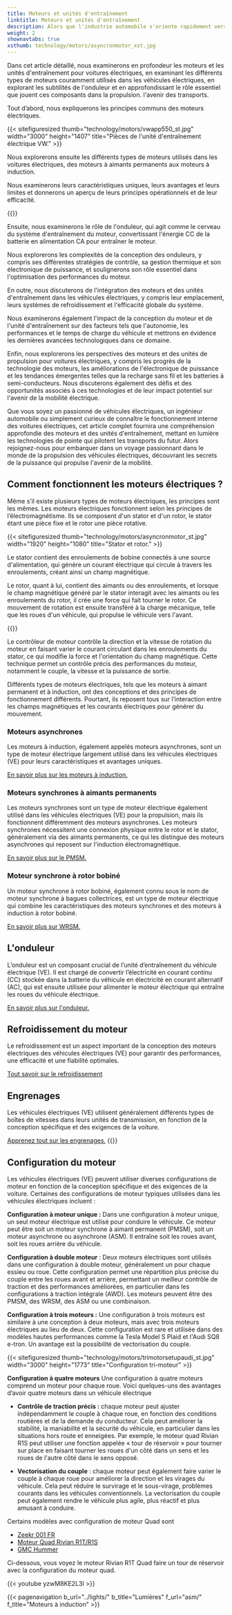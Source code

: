 ```yaml
---
title: Moteurs et unités d'entraînement
linktitle: Moteurs et unités d'entraînement
description: Alors que l'industrie automobile s'oriente rapidement vers l'électrification, le cœur des véhicules électriques (VE) réside dans leurs moteurs et leurs unités de transmission. Avec une gamme diversifiée de types de moteurs et d’onduleurs complexes, comprendre les complexités de ces composants est crucial pour comprendre le fonctionnement interne des véhicules électriques.
weight: 2
shownavtabs: true
xsthumb: technology/motors/asyncronmotor_xst.jpg
---
```

<!-- markdownlint-disable MD033 -->

Dans cet article détaillé, nous examinerons en profondeur les moteurs et les unités d'entraînement pour voitures électriques, en examinant les différents types de moteurs couramment utilisés dans les véhicules électriques, en explorant les subtilités de l'onduleur et en approfondissant le rôle essentiel que jouent ces composants dans la propulsion. l'avenir des transports.

Tout d’abord, nous expliquerons les principes communs des moteurs électriques.

{{< sitefiguresized thumb="technology/motors/vwapp550_st.jpg" width="3000" height="1407" title="Pièces de l'unité d'entraînement électrique VW." >}}

Nous explorerons ensuite les différents types de moteurs utilisés dans les voitures électriques, des moteurs à aimants permanents aux moteurs à induction.

Nous examinerons leurs caractéristiques uniques, leurs avantages et leurs limites et donnerons un aperçu de leurs principes opérationnels et de leur efficacité.

{{<evkxdisplayaddarticle />}}

Ensuite, nous examinerons le rôle de l'onduleur, qui agit comme le cerveau du système d'entraînement du moteur, convertissant l'énergie CC de la batterie en alimentation CA pour entraîner le moteur.

Nous explorerons les complexités de la conception des onduleurs, y compris ses différentes stratégies de contrôle, sa gestion thermique et son électronique de puissance, et soulignerons son rôle essentiel dans l'optimisation des performances du moteur.

En outre, nous discuterons de l'intégration des moteurs et des unités d'entraînement dans les véhicules électriques, y compris leur emplacement, leurs systèmes de refroidissement et l'efficacité globale du système.

Nous examinerons également l'impact de la conception du moteur et de l'unité d'entraînement sur des facteurs tels que l'autonomie, les performances et le temps de charge du véhicule et mettrons en évidence les dernières avancées technologiques dans ce domaine.

Enfin, nous explorerons les perspectives des moteurs et des unités de propulsion pour voitures électriques, y compris les progrès de la technologie des moteurs, les améliorations de l'électronique de puissance et les tendances émergentes telles que la recharge sans fil et les batteries à semi-conducteurs. Nous discuterons également des défis et des opportunités associés à ces technologies et de leur impact potentiel sur l'avenir de la mobilité électrique.

Que vous soyez un passionné de véhicules électriques, un ingénieur automobile ou simplement curieux de connaître le fonctionnement interne des voitures électriques, cet article complet fournira une compréhension approfondie des moteurs et des unités d'entraînement, mettant en lumière les technologies de pointe qui pilotent les transports du futur. Alors rejoignez-nous pour embarquer dans un voyage passionnant dans le monde de la propulsion des véhicules électriques, découvrant les secrets de la puissance qui propulse l'avenir de la mobilité.
## Comment fonctionnent les moteurs électriques ?

Même s’il existe plusieurs types de moteurs électriques, les principes sont les mêmes. Les moteurs électriques fonctionnent selon les principes de l’électromagnétisme. Ils se composent d'un stator et d'un rotor, le stator étant une pièce fixe et le rotor une pièce rotative.

{{< sitefiguresized thumb="technology/motors/asyncronmotor_st.jpg" width="1920" height="1080" title="Stator et rotor." >}}

Le stator contient des enroulements de bobine connectés à une source d'alimentation, qui génère un courant électrique qui circule à travers les enroulements, créant ainsi un champ magnétique.

Le rotor, quant à lui, contient des aimants ou des enroulements, et lorsque le champ magnétique généré par le stator interagit avec les aimants ou les enroulements du rotor, il crée une force qui fait tourner le rotor. Ce mouvement de rotation est ensuite transféré à la charge mécanique, telle que les roues d'un véhicule, qui propulse le véhicule vers l'avant.

{{<evkxdisplayaddarticle />}}

Le contrôleur de moteur contrôle la direction et la vitesse de rotation du moteur en faisant varier le courant circulant dans les enroulements du stator, ce qui modifie la force et l'orientation du champ magnétique. Cette technique permet un contrôle précis des performances du moteur, notamment le couple, la vitesse et la puissance de sortie.

Différents types de moteurs électriques, tels que les moteurs à aimant permanent et à induction, ont des conceptions et des principes de fonctionnement différents. Pourtant, ils reposent tous sur l’interaction entre les champs magnétiques et les courants électriques pour générer du mouvement.

### Moteurs asynchrones

Les moteurs à induction, également appelés moteurs asynchrones, sont un type de moteur électrique largement utilisé dans les véhicules électriques (VE) pour leurs caractéristiques et avantages uniques.

[En savoir plus sur les moteurs à induction.](asm)

### Moteurs synchrones à aimants permanents

Les moteurs synchrones sont un type de moteur électrique également utilisé dans les véhicules électriques (VE) pour la propulsion, mais ils fonctionnent différemment des moteurs asynchrones. Les moteurs synchrones nécessitent une connexion physique entre le rotor et le stator, généralement via des aimants permanents, ce qui les distingue des moteurs asynchrones qui reposent sur l'induction électromagnétique.

[En savoir plus sur le PMSM.](psm)

### Moteur synchrone à rotor bobiné

Un moteur synchrone à rotor bobiné, également connu sous le nom de moteur synchrone à bagues collectrices, est un type de moteur électrique qui combine les caractéristiques des moteurs synchrones et des moteurs à induction à rotor bobiné.

[En savoir plus sur WRSM.](wrsm)

## L'onduleur

L’onduleur est un composant crucial de l’unité d’entraînement du véhicule électrique (VE). Il est chargé de convertir l’électricité en courant continu (CC) stockée dans la batterie du véhicule en électricité en courant alternatif (AC), qui est ensuite utilisée pour alimenter le moteur électrique qui entraîne les roues du véhicule électrique.

[En savoir plus sur l'onduleur.](inverter)

## Refroidissement du moteur

Le refroidissement est un aspect important de la conception des moteurs électriques des véhicules électriques (VE) pour garantir des performances, une efficacité et une fiabilité optimales.

[Tout savoir sur le refroidissement](cooling)

## Engrenages

Les véhicules électriques (VE) utilisent généralement différents types de boîtes de vitesses dans leurs unités de transmission, en fonction de la conception spécifique et des exigences de la voiture.

[Apprenez tout sur les engrenages.](gears)
{{<evkxdisplayaddarticle />}}

## Configuration du moteur

Les véhicules électriques (VE) peuvent utiliser diverses configurations de moteur en fonction de la conception spécifique et des exigences de la voiture. Certaines des configurations de moteur typiques utilisées dans les véhicules électriques incluent :

**Configuration à moteur unique :** Dans une configuration à moteur unique, un seul moteur électrique est utilisé pour conduire le véhicule. Ce moteur peut être soit un moteur synchrone à aimant permanent (PMSM), soit un moteur asynchrone ou asynchrone (ASM). Il entraîne soit les roues avant, soit les roues arrière du véhicule.

**Configuration à double moteur** : Deux moteurs électriques sont utilisés dans une configuration à double moteur, généralement un pour chaque essieu ou roue. Cette configuration permet une répartition plus précise du couple entre les roues avant et arrière, permettant un meilleur contrôle de traction et des performances améliorées, en particulier dans les configurations à traction intégrale (AWD). Les moteurs peuvent être des PMSM, des WRSM, des ASM ou une combinaison.

**Configuration à trois moteurs :** Une configuration à trois moteurs est similaire à une conception à deux moteurs, mais avec trois moteurs électriques au lieu de deux. Cette configuration est rare et utilisée dans des modèles hautes performances comme la Tesla Model S Plaid et l'Audi SQ8 e-tron. Un avantage est la possibilité de vectorisation du couple.

{{< sitefiguresized thumb="technology/motors/trimotorsetupaudi_st.jpg" width="3000" height="1773" title="Configuration tri-moteur" >}}

**Configuration à quatre moteurs** Une configuration à quatre moteurs comprend un moteur pour chaque roue. Voici quelques-uns des avantages d’avoir quatre moteurs dans un véhicule électrique

- <b>Contrôle de traction précis :</b> chaque moteur peut ajuster indépendamment le couple à chaque roue, en fonction des conditions routières et de la demande du conducteur. Cela peut améliorer la stabilité, la maniabilité et la sécurité du véhicule, en particulier dans les situations hors route et enneigées. Par exemple, le moteur quad Rivian R1S peut utiliser une fonction appelée « tour de réservoir » pour tourner sur place en faisant tourner les roues d'un côté dans un sens et les roues de l'autre côté dans le sens opposé.

- <b>Vectorisation du couple</b> : chaque moteur peut également faire varier le couple à chaque roue pour améliorer la direction et les virages du véhicule. Cela peut réduire le survirage et le sous-virage, problèmes courants dans les véhicules conventionnels. La vectorisation du couple peut également rendre le véhicule plus agile, plus réactif et plus amusant à conduire.

Certains modèles avec configuration de moteur Quad sont

- [Zeekr 001 FR](/models/zeekr/001/001_fr/)
- [Moteur Quad Rivian R1T/R1S](/models/rivian/r1/r1t_quad-motor_awd/)
- [GMC Hummer](/models/gmc/hummer_ev/hummer_ev_edition_1_pickup/)

Ci-dessous, vous voyez le moteur Rivian R1T Quad faire un tour de réservoir avec la configuration du moteur quad.

{{< youtube yzwM8KE2L3I >}}

{{< pagenavigation b_url="../lights/" b_title="Lumières" f_url="asm/" f_title="Moteurs à induction" >}}
